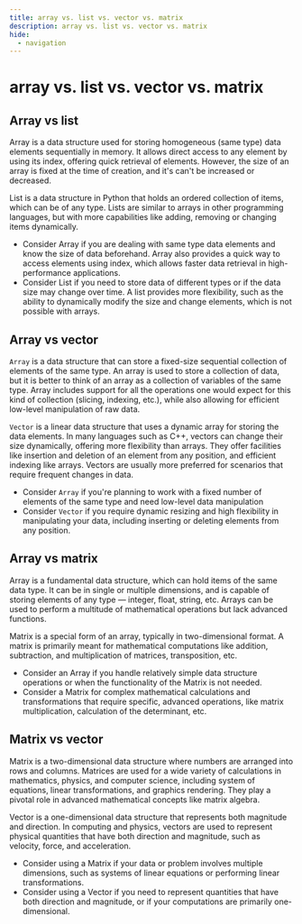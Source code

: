 ```yaml
---
title: array vs. list vs. vector vs. matrix
description: array vs. list vs. vector vs. matrix
hide:
  - navigation
---
```

# array vs. list vs. vector vs. matrix

## Array vs list
Array is a data structure used for storing homogeneous (same type) data elements sequentially in memory. It allows direct access to any element by using its index, offering quick retrieval of elements. However, the size of an array is fixed at the time of creation, and it's can't be increased or decreased.

List is a data structure in Python that holds an ordered collection of items, which can be of any type. Lists are similar to arrays in other programming languages, but with more capabilities like adding, removing or changing items dynamically.

- Consider Array if you are dealing with same type data elements and know the size of data beforehand. Array also provides a quick way to access elements using index, which allows faster data retrieval in high-performance applications.
- Consider List if you need to store data of different types or if the data size may change over time. A list provides more flexibility, such as the ability to dynamically modify the size and change elements, which is not possible with arrays.


## Array vs vector
`Array` is a data structure that can store a fixed-size sequential collection of elements of the same type. An array is used to store a collection of data, but it is better to think of an array as a collection of variables of the same type. Array includes support for all the operations one would expect for this kind of collection (slicing, indexing, etc.), while also allowing for efficient low-level manipulation of raw data.

`Vector` is a linear data structure that uses a dynamic array for storing the data elements. In many languages such as C++, vectors can change their size dynamically, offering more flexibility than arrays. They offer facilities like insertion and deletion of an element from any position, and efficient indexing like arrays. Vectors are usually more preferred for scenarios that require frequent changes in data.

- Consider `Array` if you're planning to work with a fixed number of elements of the same type and need low-level data manipulation
- Consider `Vector` if you require dynamic resizing and high flexibility in manipulating your data, including inserting or deleting elements from any position.


## Array vs matrix
Array is a fundamental data structure, which can hold items of the same data type. It can be in single or multiple dimensions, and is capable of storing elements of any type — integer, float, string, etc. Arrays can be used to perform a multitude of mathematical operations but lack advanced functions.

Matrix is a special form of an array, typically in two-dimensional format. A matrix is primarily meant for mathematical computations like addition, subtraction, and multiplication of matrices, transposition, etc. 

- Consider an Array if you handle relatively simple data structure operations or when the functionality of the Matrix is not needed. 
- Consider a Matrix for complex mathematical calculations and transformations that require specific, advanced operations, like matrix multiplication, calculation of the determinant, etc.


## Matrix vs vector
Matrix is a two-dimensional data structure where numbers are arranged into rows and columns. Matrices are used for a wide variety of calculations in mathematics, physics, and computer science, including system of equations, linear transformations, and graphics rendering. They play a pivotal role in advanced mathematical concepts like matrix algebra.

Vector is a one-dimensional data structure that represents both magnitude and direction. In computing and physics, vectors are used to represent physical quantities that have both direction and magnitude, such as velocity, force, and acceleration.

- Consider using a Matrix if your data or problem involves multiple dimensions, such as systems of linear equations or performing linear transformations.
- Consider using a Vector if you need to represent quantities that have both direction and magnitude, or if your computations are primarily one-dimensional.


